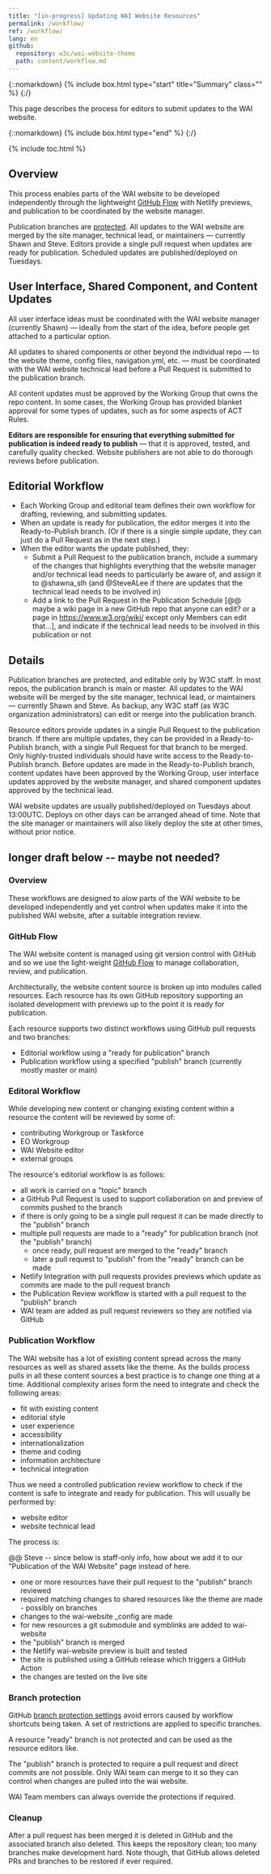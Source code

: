 ```yaml
---
title: "[in-progress] Updating WAI Website Resources"
permalink: /workflow/
ref: /workflow/
lang: en
github:
  repository: w3c/wai-website-theme
  path: content/workflow.md
---
```


{::nomarkdown}
{% include box.html type="start" title="Summary" class="" %}
{:/}

This page describes the process for editors to submit updates to the WAI website.

{::nomarkdown}
{% include box.html type="end" %}
{:/}

{% include toc.html %}

## Overview

This process enables parts of the WAI website to be developed independently through the lightweight [GitHub Flow](https://docs.github.com/en/get-started/quickstart/github-flow) with Netlify previews, and publication to be coordinated by the website manager.

Publication branches are [protected](https://docs.github.com/en/repositories/configuring-branches-and-merges-in-your-repository/defining-the-mergeability-of-pull-requests/about-protected-branches). All updates to the WAI website are merged by the site manager, technical lead, or maintainers &mdash; currently Shawn and Steve. Editors provide a single pull request when updates are ready for publication. Scheduled updates are published/deployed on Tuesdays.

## User Interface, Shared Component, and Content Updates

All user interface ideas must be coordinated with the WAI website manager (currently Shawn) &mdash; ideally from the start of the idea, before people get attached to a particular option.

All updates to shared components or other beyond the individual repo &mdash; to the website theme, config files, navigation.yml, etc. &mdash; must be coordinated with the WAI website technical lead before a Pull Request is submitted to the publication branch.

All content updates must be approved by the Working Group that owns the repo content. In some cases, the Working Group has provided blanket approval for some types of updates, such as for some aspects of ACT Rules.

**Editors are responsible for ensuring that everything submitted for publication is indeed ready to publish** &mdash; that it is approved, tested, and carefully quality checked. Website publishers are not able to do thorough reviews before publication.

## Editorial Workflow

* Each Working Group and editorial team defines their own workflow for drafting, reviewing, and submitting updates.
* When an update is ready for publication, the editor merges it into the Ready-to-Publish branch. (Or if there is a single simple update, they can just do a Pull Request as in the next step.)
* When the editor wants the update published, they:
  * Submit a Pull Request to the publication branch, include a summary of the changes that highlights everything that the website manager and/or technical lead needs to particularly be aware of, and assign it to @shawna_slh (and @SteveALee if there are updates that the technical lead needs to be involved in)
  * Add a link to the Pull Request in the Publication Schedule [@@ maybe a wiki page in a new GitHub repo that anyone can edit? or a page in https://www.w3.org/wiki/ except only Members can edit that...], and indicate if the technical lead needs to be involved in this publication or not

## Details

Publication branches are protected, and editable only by W3C staff. In most repos, the publication branch is main or master. All updates to the WAI website will be merged by the site manager, technical lead, or maintainers &mdash; currently Shawn and Steve. As backup, any W3C staff (as W3C organization administrators) can edit or merge into the publication branch.

Resource editors provide updates in a single Pull Request to the publication branch. If there are multiple updates, they can be provided in a Ready-to-Publish branch, with a single Pull Request for that branch to be merged. Only highly-trusted individuals should have write access to the Ready-to-Publish branch. Before updates are made in the Ready-to-Publish branch, content updates have been approved by the Working Group, user interface updates approved by the website manager, and shared component updates approved by the technical lead.

WAI website updates are usually published/deployed on Tuesdays about 13:00UTC. Deploys on other days can be arranged ahead of time. Note that the site manager or maintainers will also likely deploy the site at other times, without prior notice.



## longer draft below  -- maybe not needed?

### Overview

These workflows are designed to alow parts of the WAI website to be developed independently and yet control when updates make it into the published WAI website, after a suitable integration review.

### GitHub Flow

The WAI website content is managed using git version control with GitHub and so we use the light-weight [GitHub Flow](https://docs.github.com/en/get-started/quickstart/github-flow) to manage collaboration, review, and publication.

Architecturally, the website content source is broken up into modules called resources.
Each resource has its own GitHub repository supporting an isolated development with previews up to the point it is ready for publication.

Each resource supports two distinct workflows using GitHub pull requests and two branches:

- Editorial workflow using a "ready for publication" branch
- Publication workflow using a specified "publish" branch (currently mostly master or main)

### Editoral Workflow

While developing new content or changing existing content within a resource the content will be reviewed by some of:

- contributing Workgroup or Taskforce
- EO Workgroup
- WAI Website editor
- external groups

The resource's editorial workflow is as follows:

- all work is carried on a "topic" branch
- a GitHub Pull Request is used to support collaboration on and preview of commits pushed to the branch
- if there is only going to be a single pull request it can be made directly to the "publish" branch
- multiple pull requests are made to a "ready" for publication branch (not the "publish" branch)
  - once ready, pull request are merged to the "ready" branch
  - later a pull request to "publish" from the "ready" branch can be made
- Netlify Integration with pull requests provides previews which update as commits are made to the pull request branch
- the Publication Review workflow is started with a pull request to the "publish" branch
- WAI team are added as pull request reviewers so they are notified via GitHub

### Publication Workflow

The WAI website has a lot of existing content spread across the many resources as well as shared assets like the theme.
As the builds process pulls in all these content sources a best practice is to change one thing at a time.
Additional complexity arises form the need to integrate and check the following areas:

- fit with existing content
- editorial style
- user experience
- accessibility
- internationalization
- theme and coding
- information architecture
- technical integration

Thus we need a controlled publication review workflow to check if the content is safe to integrate and ready for publication. This will usually be performed by:

- website editor
- website technical lead

The process is:

@@ Steve -- since below is staff-only info, how about we add it to our "Publication of the WAI Website" page instead of here.

- one or more resources have their pull request to the "publish" branch reviewed
- required matching changes to shared resources like the theme are made - possibly on branches
- changes to the wai-website _config are made
- for new resources a git submodule and symblinks are added to wai-website
- the "publish" branch is merged
- the Netlify wai-website preview is built and tested
- the site is published using a GitHub release which triggers a GitHub Action
- the changes are tested on the live site

### Branch protection

GitHub [branch protection settings](https://docs.github.com/en/repositories/configuring-branches-and-merges-in-your-repository/defining-the-mergeability-of-pull-requests/about-protected-branches) avoid errors caused by workflow shortcuts being taken. A set of restrictions are applied to specific branches.

A resource  "ready" branch is not protected and can be used as the resource editors like.

The "publish" branch is protected to require a pull request and direct commits are not possible. Only WAI team can merge to it so they can control when changes are pulled into the wai website.

WAI Team members can always override the protections if required.

### Cleanup

After a pull request has been merged it is deleted in GitHub and the associated branch also deleted. This keeps the repository clean; too many branches make development hard. Note though, that GitHub allows deleted PRs and branches to be restored if ever required.
